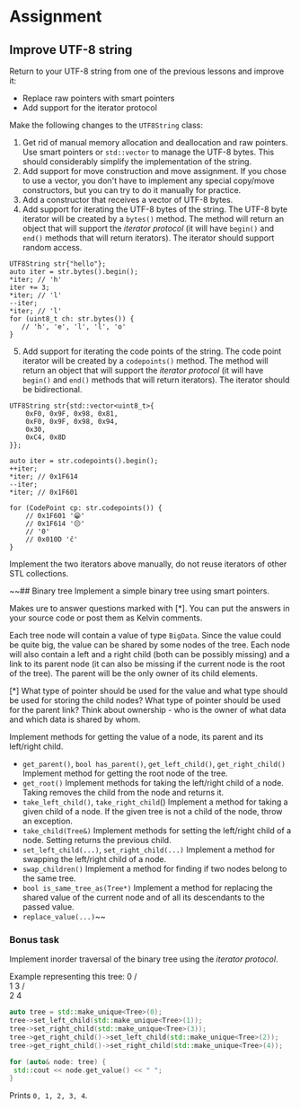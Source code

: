 # Assignment
## Improve UTF-8 string
Return to your UTF-8 string from one of the previous lessons and improve it:
- Replace raw pointers with smart pointers
- Add support for the iterator protocol

Make the following changes to the `UTF8String` class:

1) Get rid of manual memory allocation and deallocation and raw pointers.
Use smart pointers or `std::vector` to manage the UTF-8 bytes.
This should considerably simplify the implementation of the string.
2) Add support for move construction and move assignment. If you chose to use a vector, you don't
have to implement any special copy/move constructors, but you can try to do it manually for practice.
3) Add a constructor that receives a vector of UTF-8 bytes.
4) Add support for iterating the UTF-8 bytes of the string.
The UTF-8 byte iterator will be created by a `bytes()` method. The method will return an object
that will support the *iterator protocol* (it will have `begin()` and `end()` methods that will
return iterators). The iterator should support random access.
```
UTF8String str{"hello"};
auto iter = str.bytes().begin();
*iter; // 'h'
iter += 3;
*iter; // 'l'
--iter;
*iter; // 'l'
for (uint8_t ch: str.bytes()) {
   // 'h', 'e', 'l', 'l', 'o'
}
```
5) Add support for iterating the code points of the string.
The code point iterator will be created by a `codepoints()` method. The method will return an object
that will support the *iterator protocol* (it will have `begin()` and `end()` methods that will
return iterators). The iterator should be bidirectional.
```
UTF8String str{std::vector<uint8_t>{
    0xF0, 0x9F, 0x98, 0x81,
    0xF0, 0x9F, 0x98, 0x94,
    0x30,
    0xC4, 0x8D
}};

auto iter = str.codepoints().begin();
++iter;
*iter; // 0x1F614
--iter;
*iter; // 0x1F601

for (CodePoint cp: str.codepoints()) {
    // 0x1F601 '😁'
    // 0x1F614 '😔'
    // '0'
    // 0x010D 'č'
}
```

Implement the two iterators above manually, do not reuse iterators of other STL collections.

~~## Binary tree
Implement a simple binary tree using smart pointers.

Makes ure to answer questions marked with [*]. You can put the answers in your source code or post
them as Kelvin comments.

Each tree node will contain a value of type `BigData`. Since the value could be quite big,
the value can be shared by some nodes of the tree.
Each node will also contain a left and a right child (both can be possibly missing) and a link
to its parent node (it can also be missing if the current node is the root of the tree).
The parent will be the only owner of its child elements.

[*] What type of pointer should be used for the value and what type should be used for storing
the child nodes? What type of pointer should be used for the parent link? Think about ownership -
who is the owner of what data and which data is shared by whom.

Implement methods for getting the value of a node, its parent and its left/right child.
- `get_parent()`, `bool has_parent()`, `get_left_child()`, `get_right_child()`
Implement method for getting the root node of the tree.
- `get_root()`
Implement methods for taking the left/right child of a node. Taking removes the child from the node and returns it.
- `take_left_child()`, `take_right_child`()
Implement a method for taking a given child of a node. If the given tree is not a child of the node,
throw an exception.
- `take_child(Tree&)`
Implement methods for setting the left/right child of a node. Setting returns the previous child.
- `set_left_child(...)`, `set_right_child(...)`
Implement a method for swapping the left/right child of a node.
- `swap_children()`
Implement a method for finding if two nodes belong to the same tree.
- `bool is_same_tree_as(Tree*)`
Implement a method for replacing the shared value of the current node and of all its descendants
to the passed value.
- `replace_value(...)`~~

### Bonus task
Implement inorder traversal of the binary tree using the *iterator protocol*.

Example representing this tree:
  0
 / \
1   3
   / \
  2   4

```cpp
auto tree = std::make_unique<Tree>(0);
tree->set_left_child(std::make_unique<Tree>(1));
tree->set_right_child(std::make_unique<Tree>(3));
tree->get_right_child()->set_left_child(std::make_unique<Tree>(2));
tree->get_right_child()->set_right_child(std::make_unique<Tree>(4));

for (auto& node: tree) {
 std::cout << node.get_value() << " ";
}
```
Prints `0, 1, 2, 3, 4`.
